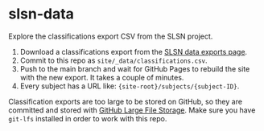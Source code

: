 # slsn-data
Explore the classifications export CSV from the SLSN project.

1. Download a classifications export from the [SLSN data exports page](https://www.zooniverse.org/lab/10996/data-exports).
1. Commit to this repo as `site/_data/classifications.csv`.
1. Push to the main branch and wait for GitHub Pages to rebuild the site with the new export. It takes a couple of minutes.
1. Every subject has a URL like: `{site-root}/subjects/{subject-ID}`.

Classification exports are too large to be stored on GitHub, so they are committed and stored with [GitHub Large File Storage](https://git-lfs.com/). Make sure you have `git-lfs` installed in order to work with this repo.
